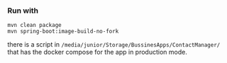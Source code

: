 ### Run with
```
mvn clean package
mvn spring-boot:image-build-no-fork
```

there is a script in `/media/junior/Storage/BussinesApps/ContactManager/`
that has the docker compose for the app in  production mode.